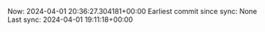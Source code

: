 Now: 2024-04-01 20:36:27.304181+00:00 Earliest commit since sync: None Last sync: 2024-04-01 19:11:18+00:00
